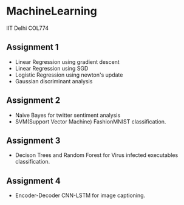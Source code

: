 # MachineLearning
IIT Delhi COL774

## Assignment 1 
 - Linear Regression using gradient descent
 - Linear Regression using SGD
 - Logistic Regression using newton's update
 - Gaussian discriminant analysis
 
 ## Assignment 2
  - Naive Bayes for twitter sentiment analysis
  - SVM(Support Vector Machine) FashionMNIST classification.
  
 ## Assignment 3
   - Decison Trees and Random Forest for Virus infected executables classification.
   
 ## Assignment 4
   - Encoder-Decoder CNN-LSTM for image captioning.
